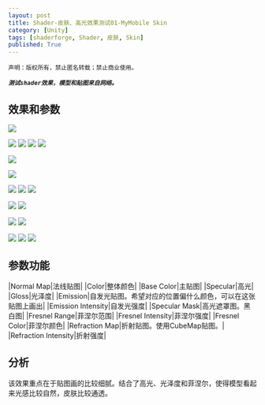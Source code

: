 ```yaml
---
layout: post
title: Shader-皮肤、高光效果测试01-MyMobile Skin
category: [Unity]
tags: [shaderforge, Shader, 皮肤, Skin]
published: True
---
```



`声明：版权所有，禁止匿名转载；禁止商业使用。`

***`测试shader效果，模型和贴图来自网络。`***

## 效果和参数 ##

<left>
	<img src="/public/img/Shader-皮肤高光01/1.gif">
	</left>
<p></p>
<left>
	<img src="/public/img/Shader-皮肤高光01/1.png">
	<img src="/public/img/Shader-皮肤高光01/2.png">
	<img src="/public/img/Shader-皮肤高光01/3.png">
	<img src="/public/img/Shader-皮肤高光01/4.png">
	</left>
<p></p>
<left>
	<img src="/public/img/Shader-皮肤高光01/5.png">
	</left>
<p></p>
<left>
	<img src="/public/img/Shader-皮肤高光01/6.png">
	</left>
<p></p>
<left>
	<img src="/public/img/Shader-皮肤高光01/7.png">
	<img src="/public/img/Shader-皮肤高光01/8.png">
	<img src="/public/img/Shader-皮肤高光01/9.png">
	</left>
<p></p>
<left>
	<img src="/public/img/Shader-皮肤高光01/10.png">
	<img src="/public/img/Shader-皮肤高光01/11.png">
	</left>
<p></p>
<left>
	<img src="/public/img/Shader-皮肤高光01/12.png">
	<img src="/public/img/Shader-皮肤高光01/13.png">
	</left>
<p></p>
<left>
	<img src="/public/img/Shader-皮肤高光01/14.png">
	<img src="/public/img/Shader-皮肤高光01/15.png">
	<img src="/public/img/Shader-皮肤高光01/16.png">
	</left>
	
	
## 参数功能 ##

|Normal Map|法线贴图|
|Color|整体颜色|
|Base Color|主贴图|
|Specular|高光|
|Gloss|光泽度|
|Emission|自发光贴图。希望对应的位置偏什么颜色，可以在这张贴图上画出|
|Emission Intensity|自发光强度|
|Specular Mask|高光遮罩图。黑白图|
|Fresnel Range|菲涅尔范围|
|Fresnel Intensity|菲涅尔强度|
|Fresnel Color|菲涅尔颜色|
|Refraction Map|折射贴图。使用CubeMap贴图。|
|Refraction Intensity|折射强度|


## 分析 ##
该效果重点在于贴图画的比较细腻。结合了高光、光泽度和菲涅尔，使得模型看起来光感比较自然，皮肤比较通透。
